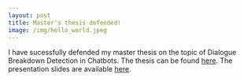```yaml
---
layout: post
title: Master's thesis defended!
image: /img/hello_world.jpeg
---
```


I have sucessfully defended my master thesis on the topic of Dialogue Breakdown Detection in Chatbots. The thesis can be found <a href="../pdf/Hendriksen_MAI_thesis.pdf">here</a>. The presentation slides are available <a href="../pdf/thesis_defense_presentation.pdf">here</a>.
